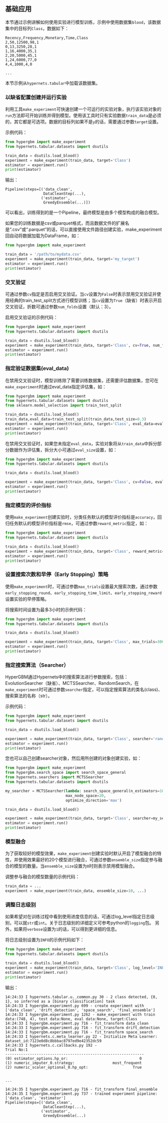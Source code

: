 ## 基础应用

本节通过示例讲解如何使用实验进行模型训练，示例中使用数据集`blood`，该数据集中的目标列`Class`，数据如下：
```text
Recency,Frequency,Monetary,Time,Class
2,50,12500,98,1
0,13,3250,28,1
1,16,4000,35,1
2,20,5000,45,1
1,24,6000,77,0
4,4,1000,4,0

...

```
本节示例从`hypernets.tabular`中加载该数据集。


### 以缺省配置创建并运行实验

利用工具`make_experiment`可快速创建一个可运行的实验对象，执行该实验对象的`run`方法即可开始训练并得到模型。使用该工具时只有实验数据`train_data`是必须的，其它都是可选项。数据的目标列如果不是`y`的话，需要通过参数`target`设置。

示例代码：
```python
from hypergbm import make_experiment
from hypernets.tabular.datasets import dsutils

train_data = dsutils.load_blood()
experiment = make_experiment(train_data, target='Class')
estimator = experiment.run()
print(estimator)

```

输出：
```
Pipeline(steps=[('data_clean',
                 DataCleanStep(...),
                ('estimator',
                 GreedyEnsemble(...)])

```

可以看出，训练得到的是一个Pipeline，最终模型是由多个模型构成的融合模型。



如果您的训练数据是csv或parquet格式，而且数据文件的扩展名是“.csv”或“.parquet”的话，可以直接使用文件路径创建实验，make_experiment回自动将数据加载为DataFrame，如：

```python
from hypergbm import make_experiment

train_data = '/path/to/mydata.csv'
experiment = make_experiment(train_data, target='my_target')
estimator = experiment.run()
print(estimator)

```



### 交叉验证

可通过参数`cv`指定是否启用交叉验证。当`cv`设置为`False`时表示禁用交叉验证并使用经典的train_test_split方式进行模型训练；当`cv`设置为`True`（缺省）时表示开启交叉验证，折数可通过参数`num_folds`设置（默认：3）。


启用交叉验证的示例代码：
```python
from hypergbm import make_experiment
from hypernets.tabular.datasets import dsutils

train_data = dsutils.load_blood()
experiment = make_experiment(train_data, target='Class', cv=True, num_folds=5)
estimator = experiment.run()
print(estimator)

```

### 指定验证数据集(eval_data)

在禁用交叉验证时，模型训练除了需要训练数据集，还需要评估数据集，您可在`make_experiment`时通过eval_data指定评估集，如：

```python
from hypergbm import make_experiment
from hypernets.tabular.datasets import dsutils
from sklearn.model_selection import train_test_split

train_data = dsutils.load_blood()
train_data,eval_data=train_test_split(train_data,test_size=0.3)
experiment = make_experiment(train_data, target='Class', eval_data=eval_data, cv=False)
estimator = experiment.run()
print(estimator)

```

在禁用交叉验证时，如果您未指定`eval_data`，实验对象将从`train_data`中拆分部分数据作为评估集，拆分大小可通过`eval_size`设置，如：

```python
from hypergbm import make_experiment
from hypernets.tabular.datasets import dsutils

train_data = dsutils.load_blood()

experiment = make_experiment(train_data, target='Class', cv=False, eval_size=0.2)
estimator = experiment.run()
print(estimator)

```



### 指定模型的评价指标

使用`make_experiment`创建实验时，分类任务默认的模型评价指标是`accuracy`，回归任务默认的模型评价指标是`rmse`，可通过参数`reward_metric`指定，如：

```python
from hypergbm import make_experiment
from hypernets.tabular.datasets import dsutils

train_data = dsutils.load_blood()
experiment = make_experiment(train_data, target='Class', reward_metric='auc')
estimator = experiment.run()
print(estimator)

```



### 设置搜索次数和早停（Early Stopping）策略

使用`make_experiment`时，可通过参数`max_trials`设置最大搜索次数，通过参数`early_stopping_round`、`early_stopping_time_limit`、`early_stopping_reward`设置实验的早停策略。

将搜索时间设置为最多3小时的示例代码：
```python
from hypergbm import make_experiment
from hypernets.tabular.datasets import dsutils

train_data = dsutils.load_blood()

experiment = make_experiment(train_data, target='Class', max_trials=300, early_stopping_time_limit=3600 * 3)
estimator = experiment.run()
print(estimator)

```


### 指定搜索算法（Searcher）

HyperGBM通过Hypernets中的搜索算法进行参数搜索，包括：EvolutionSearcher（缺省）、MCTSSearcher、RandomSearch，在`make_experiment`时可通过参数`searcher`指定，可以指定搜索算法的类名(class)、搜索算法的名称（str）。


示例代码：
```python
from hypergbm import make_experiment
from hypernets.tabular.datasets import dsutils

train_data = dsutils.load_blood()

experiment = make_experiment(train_data, target='Class', searcher='random')
estimator = experiment.run()
print(estimator)

```


您也可以自己创建searcher对象，然后用所创建的对象创建实验，如：

```python
from hypergbm import make_experiment
from hypergbm.search_space import search_space_general
from hypernets.searchers import MCTSSearcher
from hypernets.tabular.datasets import dsutils

my_searcher = MCTSSearcher(lambda: search_space_general(n_estimators=100),
                           max_node_space=20,
                           optimize_direction='max')

train_data = dsutils.load_blood()

experiment = make_experiment(train_data, target='Class', searcher=my_searcher)
estimator = experiment.run()
print(estimator)

```


### 模型融合

为了获取较好的模型效果，`make_experiment`创建实验时默认开启了模型融合的特性，并使用效果最好的20个模型进行融合，可通过参数`ensemble_size`指定参与融合的模型的数量。当`ensemble_size`设置为`0`时则表示禁用模型融合。

调整参与融合的模型数量的示例代码：
```python
train_data = ...
experiment = make_experiment(train_data, ensemble_size=10, ...)

```



### 调整日志级别

如果希望对在训练过程中看到使用进度信息的话，可通过log_level指定日志级别，可以就`str`或`int`。关于日志级别的详细定义可参考python的`logging`包。 另外，如果将`verbose`设置为`1`的话，可以得到更详细的信息。


将日志级别设置为`INFO`的示例代码如下：
```python
from hypergbm import make_experiment
from hypernets.tabular.datasets import dsutils

train_data = dsutils.load_blood()
experiment = make_experiment(train_data, target='Class', log_level='INFO', verbose=1)
estimator = experiment.run()
print(estimator)

```

输出：
```console
14:24:33 I hypernets.tabular.u._common.py 30 - 2 class detected, {0, 1}, so inferred as a [binary classification] task
14:24:33 I hypergbm.experiment.py 699 - create experiment with ['data_clean', 'drift_detection', 'space_search', 'final_ensemble']
14:24:33 I hypergbm.experiment.py 1262 - make_experiment with train data:(748, 4), test data:None, eval data:None, target:Class
14:24:33 I hypergbm.experiment.py 716 - fit_transform data_clean
14:24:33 I hypergbm.experiment.py 716 - fit_transform drift_detection
14:24:33 I hypergbm.experiment.py 716 - fit_transform space_search
14:24:33 I hypernets.c.meta_learner.py 22 - Initialize Meta Learner: dataset_id:7123e0d8c8bbbac8797ed9e42352dc59
14:24:33 I hypernets.c.callbacks.py 192 - 
Trial No:1
--------------------------------------------------------------
(0) estimator_options.hp_or:                                0
(1) numeric_imputer_0.strategy:                 most_frequent
(2) numeric_scaler_optional_0.hp_opt:                    True


...

14:24:35 I hypergbm.experiment.py 716 - fit_transform final_ensemble
14:24:35 I hypergbm.experiment.py 737 - trained experiment pipeline: ['data_clean', 'estimator']
Pipeline(steps=[('data_clean',
                 DataCleanStep(...),
                ('estimator',
                 GreedyEnsemble(...)
```


